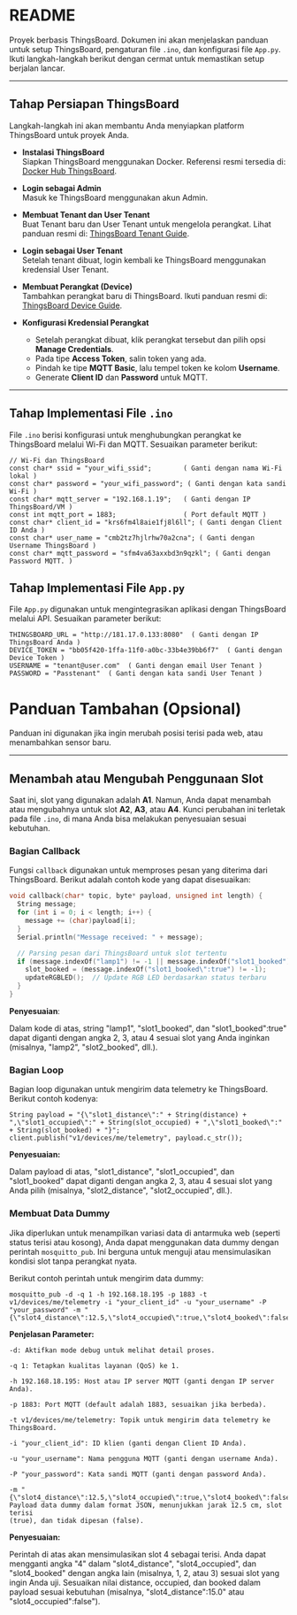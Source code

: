# README

Proyek berbasis ThingsBoard. Dokumen ini akan menjelaskan panduan untuk setup ThingsBoard, pengaturan file `.ino`, dan konfigurasi file `App.py`. Ikuti langkah-langkah berikut dengan cermat untuk memastikan setup berjalan lancar.

---

## Tahap Persiapan ThingsBoard

Langkah-langkah ini akan membantu Anda menyiapkan platform ThingsBoard untuk proyek Anda.

- **Instalasi ThingsBoard**  
  Siapkan ThingsBoard menggunakan Docker. Referensi resmi tersedia di: [Docker Hub ThingsBoard](https://hub.docker.com/r/thingsboard/tb-postgres).

- **Login sebagai Admin**  
  Masuk ke ThingsBoard menggunakan akun Admin.

- **Membuat Tenant dan User Tenant**  
  Buat Tenant baru dan User Tenant untuk mengelola perangkat. Lihat panduan resmi di: [ThingsBoard Tenant Guide](https://thingsboard.io/docs/user-guide/ui/tenants/).

- **Login sebagai User Tenant**  
  Setelah tenant dibuat, login kembali ke ThingsBoard menggunakan kredensial User Tenant.

- **Membuat Perangkat (Device)**  
  Tambahkan perangkat baru di ThingsBoard. Ikuti panduan resmi di: [ThingsBoard Device Guide](https://thingsboard.io/docs/user-guide/ui/devices/).

- **Konfigurasi Kredensial Perangkat**  
  - Setelah perangkat dibuat, klik perangkat tersebut dan pilih opsi **Manage Credentials**.
  - Pada tipe **Access Token**, salin token yang ada.
  - Pindah ke tipe **MQTT Basic**, lalu tempel token ke kolom **Username**.
  - Generate **Client ID** dan **Password** untuk MQTT.

---

## Tahap Implementasi File `.ino`

File `.ino` berisi konfigurasi untuk menghubungkan perangkat ke ThingsBoard melalui Wi-Fi dan MQTT. Sesuaikan parameter berikut:

```
// Wi-Fi dan ThingsBoard
const char* ssid = "your_wifi_ssid";        ( Ganti dengan nama Wi-Fi lokal )
const char* password = "your_wifi_password"; ( Ganti dengan kata sandi Wi-Fi )
const char* mqtt_server = "192.168.1.19";   ( Ganti dengan IP ThingsBoard/VM )
const int mqtt_port = 1883;                 ( Port default MQTT )
const char* client_id = "krs6fm4l8aie1fj8l6ll"; ( Ganti dengan Client ID Anda )
const char* user_name = "cmb2tz7hjlrhw70a2cna"; ( Ganti dengan Username ThingsBoard )
const char* mqtt_password = "sfm4va63axxbd3n9qzkl"; ( Ganti dengan Password MQTT. )
```

## Tahap Implementasi File `App.py`
File `App.py` digunakan untuk mengintegrasikan aplikasi dengan ThingsBoard melalui API. Sesuaikan parameter berikut:
```
THINGSBOARD_URL = "http://181.17.0.133:8080"  ( Ganti dengan IP ThingsBoard Anda )
DEVICE_TOKEN = "bb05f420-1ffa-11f0-a0bc-33b4e39bb6f7"  ( Ganti dengan Device Token )
USERNAME = "tenant@user.com"  ( Ganti dengan email User Tenant )
PASSWORD = "Passtenant"  ( Ganti dengan kata sandi User Tenant )
```

# Panduan Tambahan (Opsional)

Panduan ini digunakan jika ingin merubah posisi terisi pada web, atau menambahkan sensor baru.

---

## Menambah atau Mengubah Penggunaan Slot

Saat ini, slot yang digunakan adalah **A1**. Namun, Anda dapat menambah atau mengubahnya untuk slot **A2**, **A3**, atau **A4**. Kunci perubahan ini terletak pada file `.ino`, di mana Anda bisa melakukan penyesuaian sesuai kebutuhan.

### Bagian Callback

Fungsi `callback` digunakan untuk memproses pesan yang diterima dari ThingsBoard. Berikut adalah contoh kode yang dapat disesuaikan:

```cpp
void callback(char* topic, byte* payload, unsigned int length) {
  String message;
  for (int i = 0; i < length; i++) {
    message += (char)payload[i];
  }
  Serial.println("Message received: " + message);

  // Parsing pesan dari ThingsBoard untuk slot tertentu
  if (message.indexOf("lamp1") != -1 || message.indexOf("slot1_booked") != -1) {
    slot_booked = (message.indexOf("slot1_booked\":true") != -1);
    updateRGBLED();  // Update RGB LED berdasarkan status terbaru
  }
}
```

**Penyesuaian**:

Dalam kode di atas, string "lamp1", "slot1_booked", dan "slot1_booked\":true" dapat diganti dengan angka 2, 3, atau 4 sesuai slot yang Anda inginkan (misalnya, "lamp2", "slot2_booked", dll.).

### Bagian Loop

Bagian loop digunakan untuk mengirim data telemetry ke ThingsBoard. Berikut contoh kodenya:

```
String payload = "{\"slot1_distance\":" + String(distance) + ",\"slot1_occupied\":" + String(slot_occupied) + ",\"slot1_booked\":" + String(slot_booked) + "}";
client.publish("v1/devices/me/telemetry", payload.c_str());
```

**Penyesuaian:**

Dalam payload di atas, "slot1_distance", "slot1_occupied", dan "slot1_booked" dapat diganti dengan angka 2, 3, atau 4 sesuai slot yang Anda pilih (misalnya, "slot2_distance", "slot2_occupied", dll.).

### Membuat Data Dummy

Jika diperlukan untuk menampilkan variasi data di antarmuka web (seperti status terisi atau kosong), Anda dapat menggunakan data dummy dengan perintah `mosquitto_pub`. Ini berguna untuk menguji atau mensimulasikan kondisi slot tanpa perangkat nyata.

Berikut contoh perintah untuk mengirim data dummy:

```
mosquitto_pub -d -q 1 -h 192.168.18.195 -p 1883 -t v1/devices/me/telemetry -i "your_client_id" -u "your_username" -P "your_password" -m "{\"slot4_distance\":12.5,\"slot4_occupied\":true,\"slot4_booked\":false}"
```

**Penjelasan Parameter:**
```
-d: Aktifkan mode debug untuk melihat detail proses.

-q 1: Tetapkan kualitas layanan (QoS) ke 1.

-h 192.168.18.195: Host atau IP server MQTT (ganti dengan IP server Anda).

-p 1883: Port MQTT (default adalah 1883, sesuaikan jika berbeda).

-t v1/devices/me/telemetry: Topik untuk mengirim data telemetry ke ThingsBoard.

-i "your_client_id": ID klien (ganti dengan Client ID Anda).

-u "your_username": Nama pengguna MQTT (ganti dengan username Anda).

-P "your_password": Kata sandi MQTT (ganti dengan password Anda).

-m "{\"slot4_distance\":12.5,\"slot4_occupied\":true,\"slot4_booked\":false}": Payload data dummy dalam format JSON, menunjukkan jarak 12.5 cm, slot terisi 
(true), dan tidak dipesan (false).
```

**Penyesuaian:**

Perintah di atas akan mensimulasikan slot 4 sebagai terisi. Anda dapat mengganti angka "4" dalam "slot4_distance", "slot4_occupied", dan "slot4_booked" dengan angka lain (misalnya, 1, 2, atau 3) sesuai slot yang ingin Anda uji.
Sesuaikan nilai distance, occupied, dan booked dalam payload sesuai kebutuhan (misalnya, "slot4_distance\":15.0" atau "slot4_occupied\":false").
